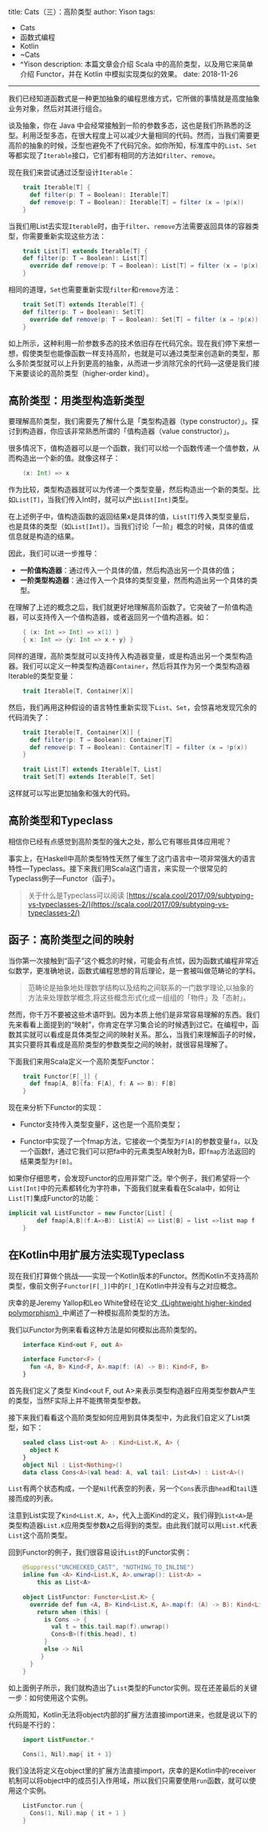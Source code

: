 title: Cats（三）：高阶类型
author: Yison
tags: 
- Cats
- 函数式编程
- Kotlin
- ~Cats
- ^Yison
description: 本篇文章会介绍 Scala 中的高阶类型，以及用它来简单介绍 Functor，并在 Kotlin 中模拟实现类似的效果。
date: 2018-11-26
---

我们已经知道函数式是一种更加抽象的编程思维方式，它所做的事情就是高度抽象业务对象，然后对其进行组合。

谈及抽象，你在 Java 中会经常接触到一阶的参数多态，这也是我们所熟悉的泛型。利用泛型多态，在很大程度上可以减少大量相同的代码。然而，当我们需要更高阶的抽象的时候，泛型也避免不了代码冗余。如你所知，标准库中的`List`、`Set`等都实现了`Iterable`接口，它们都有相同的方法如`filter`、`remove`。

现在我们来尝试通过泛型设计`Iterable`：

```scala
    trait Iterable[T] {
      def filter(p: T ⇒ Boolean): Iterable[T]
      def remove(p: T ⇒ Boolean): Iterable[T] = filter (x ⇒ !p(x))
    }
```

当我们用List去实现`Iterable`时，由于`filter`、`remove`方法需要返回具体的容器类型，你需要重新实现这些方法：

```scala
    trait List[T] extends Iterable[T] {
    def filter(p: T ⇒ Boolean): List[T]
      override def remove(p: T ⇒ Boolean): List[T] = filter (x ⇒ !p(x))
    }
```

相同的道理，`Set`也需要重新实现`filter`和`remove`方法：

```scala
    trait Set[T] extends Iterable[T] {
    def filter(p: T ⇒ Boolean): Set[T]
      override def remove(p: T ⇒ Boolean): Set[T] = filter (x ⇒ !p(x))
    }
```
如上所示，这种利用一阶参数多态的技术依旧存在代码冗余。现在我们停下来想一想，假使类型也能像函数一样支持高阶，也就是可以通过类型来创造新的类型，那么多阶类型就可以上升到更高的抽象，从而进一步消除冗余的代码—这便是我们接下来要谈论的高阶类型（higher-order kind）。

## 高阶类型：用类型构造新类型

要理解高阶类型，我们需要先了解什么是「类型构造器（type constructor）」。探讨到构造器，你应该非常熟悉所谓的「值构造器（value constructor）」。

很多情况下，值构造器可以是一个函数，我们可以给一个函数传递一个值参数，从而构造出一个新的值。就像这样子：
```scala
    (x: Int) => x
```

作为比较，类型构造器就可以为传递一个类型变量，然后构造出一个新的类型。比如`List[T]`，当我们传入Int时，就可以产出`List[Int]`类型。

在上述例子中，值构造函数的返回结果x是具体的值，`List[T]`传入类型变量后，也是具体的类型（如`List[Int]`）。当我们讨论「一阶」概念的时候，具体的值或信息就是构造的结果。

因此，我们可以进一步推导：
- **一阶值构造器**：通过传入一个具体的值，然后构造出另一个具体的值；
- **一阶类型构造器**：通过传入一个具体的类型变量，然而构造出另一个具体的类型。

在理解了上述的概念之后，我们就更好地理解高阶函数了。它突破了一阶值构造器，可以支持传入一个值构造器，或者返回另一个值构造器。如：

```scala
    { (x: Int => Int) => x(1) }
    { x: Int => {y: Int => x + y} }
```
同样的道理，高阶类型就可以支持传入构造器变量，或是构造出另一个类型构造器。我们可以定义一种类型构造器`Container`，然后将其作为另一个类型构造器Iterable的类型变量：
```scala
    trait Iterable[T, Container[X]]
```
然后，我们再用这种假设的语言特性重新实现下`List`、`Set`，会惊喜地发现冗余的代码消失了：

```scala
    trait Iterable[T, Container[X]] {
      def filter(p: T ⇒ Boolean): Container[T]
      def remove(p: T ⇒ Boolean): Container[T] = filter (x ⇒ !p(x))
    }
    
    trait List[T] extends Iterable[T, List]
    trait Set[T] extends Iterable[T, Set]
```
这样就可以写出更加抽象和强大的代码。

## 高阶类型和Typeclass

相信你已经有点感觉到高阶类型的强大之处，那么它有哪些具体应用呢？

事实上，在Haskell中高阶类型特性天然了催生了这门语言中一项非常强大的语言特性—Typeclass。接下来我们用Scala这门语言，来实现一个很常见的Typeclass例子—Functor（函子）。

> 关于什么是Typeclass可以阅读 [https://scala.cool/2017/09/subtyping-vs-typeclasses-2/](https://scala.cool/2017/09/subtyping-vs-typeclasses-2/)

## 函子：高阶类型之间的映射

当你第一次接触到“函子”这个概念的时候，可能会有点怵，因为函数式编程非常近似数学，更准确地说，函数式编程思想的背后理论，是一套被叫做范畴论的学科。

> 范畴论是抽象地处理数学结构以及结构之间联系的一门数学理论,以抽象的方法来处理数学概念,将这些概念形式化成一组组的「物件」及「态射」。

然而，你千万不要被这些术语吓到。因为本质上他们是非常容易理解的东西。我们先来看看上面提到的“映射”，你肯定在学习集合论的时候遇到过它。在编程中，函数其实就可以看成是具体类型之间的映射关系。那么，当我们来理解函子的时候，其实只要将其看成是高阶类型的参数类型之间的映射，就很容易理解了。

下面我们来用Scala定义一个高阶类型Functor：
```scala
    trait Functor[F[_]] {
      def fmap[A, B](fa: F[A], f: A => B): F[B] 
    }
```
现在来分析下Functor的实现：

- Functor支持传入类型变量F，这也是一个高阶类型；

- Functor中实现了一个fmap方法，它接收一个类型为`F[A]`的参数变量`fa`，以及一个函数f，通过它我们可以把fa中的元素类型A映射为B，即`fmap`方法返回的结果类型为`F[B]`。

如果你仔细思考，会发现Functor的应用非常广泛。举个例子，我们希望将一个`List[Int]`中的元素都转化为字符串，下面我们就来看看在Scala中，如何让`List[T]`集成Functor的功能：

```scala
implicit val ListFunctor = new Functor[List] {
        def fmap[A,B](f:A=>B): List[A] => List[B] = list =>list map f
    }
```

## 在Kotlin中用扩展方法实现Typeclass

现在我们打算做个挑战——实现一个Kotlin版本的Functor。然而Kotlin不支持高阶类型，像前文例子`Functor[F[_]]`中的`F[_]`在Kotlin中并没有与之对应概念。

庆幸的是Jeremy Yallop和Leo White曾经在论文[《Lightweight higher-kinded polymorphism》](https://www.cl.cam.ac.uk/~jdy22/papers/lightweight-higher-kinded-polymorphism.pdf)中阐述了一种模拟高阶类型的方法。

我们以Functor为例来看看这种方法是如何模拟出高阶类型的。

```kotlin
    interface Kind<out F, out A>
    
    interface Functor<F> {
      fun <A, B> Kind<F, A>.map(f: (A) -> B): Kind<F, B>
    }
```

首先我们定义了类型 Kind<out F, out A>来表示类型构造器F应用类型参数A产生的类型，当然F实际上并不能携带类型参数。

接下来我们看看这个高阶类型如何应用到具体类型中，为此我们自定义了List类型，如下：

```kotlin
    sealed class List<out A> : Kind<List.K, A> {
      object K
    }
    object Nil : List<Nothing>()
    data class Cons<A>(val head: A, val tail: List<A>) : List<A>()
```

`List`有两个状态构成，一个是`Nil`代表空的列表，另一个`Cons`表示由`head`和`tail`连接而成的列表。

注意到List实现了`Kind<List.K, A>`，代入上面Kind的定义，我们得到`List<A>`是类型构造器`List.K`应用类型参数`A`之后得到的类型。由此我们就可以用`List.K`代表`List`这个高阶类型。

回到Functor的例子，我们很容易设计`List`的Functor实例：

```kotlin
    @Suppress("UNCHECKED_CAST", "NOTHING_TO_INLINE")
    inline fun <A> Kind<List.K, A>.unwrap(): List<A> =
        this as List<A>
    
    object ListFunctor: Functor<List.K> {
      override def fun <A, B> Kind<List.K, A>.map(f: (A) -> B): Kind<List.K, B>  {
        return when (this) {
          is Cons -> {
            val t = this.tail.map(f).unwrap()
            Cons<B>(f(this.head), t)
          }
          else -> Nil
         }
      }
    }
```
如上面例子所示，我们就构造出了`List`类型的Functor实例。现在还差最后的关键一步：如何使用这个实例。

众所周知，Kotlin无法将object内部的扩展方法直接import进来，也就是说以下的代码是不行的：

```kotlin
    import ListFunctor.*
    
    Cons(1, Nil).map{ it + 1}
```
我们没法将定义在object里的扩展方法直接import，庆幸的是Kotlin中的receiver机制可以将object中的成员引入作用域，所以我们只需要使用`run`函数，就可以使用这个实例。

```kotlin
    ListFunctor.run {
      Cons(1, Nil).map { it + 1 }
    }
```